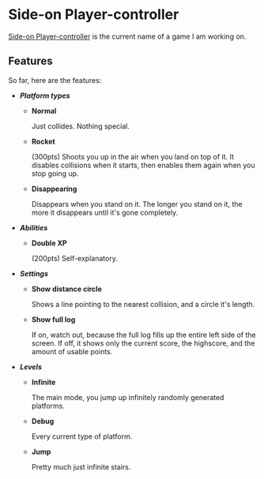 # Side-on Player-controller
[Side-on Player-controller](game/index.html) is the current name of a game I am working on.

## Features
So far, here are the features:
* ***Platform types***
  * **Normal**
      
      Just collides. Nothing special.
      
  * **Rocket**
      
      (300pts) Shoots you up in the air when you land on top of it. It disables collisions when it starts, then enables them again when you stop going up.
      
  * **Disappearing**
    
      Disappears when you stand on it. The longer you stand on it, the more it disappears until it's gone completely.
      
* ***Abilities***
  * **Double XP**
      
      (200pts) Self-explanatory.
      
* ***Settings***
  * **Show distance circle**
      
      Shows a line pointing to the nearest collision, and a circle it's length.
      
  * **Show full log**
      
      If on, watch out, because the full log fills up the entire left side of the screen. If off, it shows only the current score, the highscore, and the amount of usable points.
      
* ***Levels***
  * **Infinite**
      
      The main mode, you jump up infinitely randomly generated platforms.
      
  * **Debug**
      
      Every current type of platform.
      
  * **Jump**
      
      Pretty much just infinite stairs.
      

